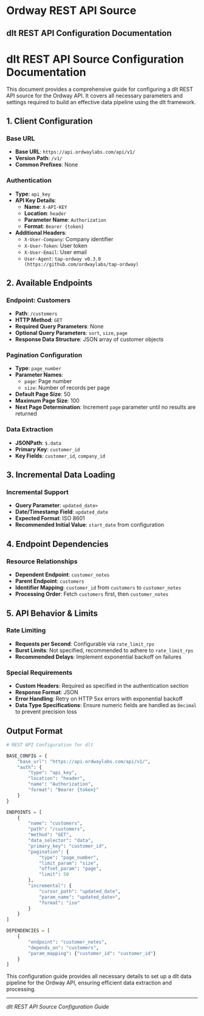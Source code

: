 # Ordway REST API Source

## dlt REST API Configuration Documentation

# dlt REST API Source Configuration Documentation

This document provides a comprehensive guide for configuring a dlt REST API source for the Ordway API. It covers all necessary parameters and settings required to build an effective data pipeline using the dlt framework.

## 1. Client Configuration

### Base URL
- **Base URL**: `https://api.ordwaylabs.com/api/v1/`
- **Version Path**: `/v1/`
- **Common Prefixes**: None

### Authentication
- **Type**: `api_key`
- **API Key Details**:
  - **Name**: `X-API-KEY`
  - **Location**: `header`
  - **Parameter Name**: `Authorization`
  - **Format**: `Bearer {token}`
- **Additional Headers**:
  - `X-User-Company`: Company identifier
  - `X-User-Token`: User token
  - `X-User-Email`: User email
  - `User-Agent`: `tap-ordway v0.3.0 (https://github.com/ordwaylabs/tap-ordway)`

## 2. Available Endpoints

### Endpoint: Customers
- **Path**: `/customers`
- **HTTP Method**: `GET`
- **Required Query Parameters**: None
- **Optional Query Parameters**: `sort`, `size`, `page`
- **Response Data Structure**: JSON array of customer objects

### Pagination Configuration
- **Type**: `page_number`
- **Parameter Names**:
  - `page`: Page number
  - `size`: Number of records per page
- **Default Page Size**: 50
- **Maximum Page Size**: 100
- **Next Page Determination**: Increment `page` parameter until no results are returned

### Data Extraction
- **JSONPath**: `$.data`
- **Primary Key**: `customer_id`
- **Key Fields**: `customer_id`, `company_id`

## 3. Incremental Data Loading

### Incremental Support
- **Query Parameter**: `updated_date>`
- **Date/Timestamp Field**: `updated_date`
- **Expected Format**: ISO 8601
- **Recommended Initial Value**: `start_date` from configuration

## 4. Endpoint Dependencies

### Resource Relationships
- **Dependent Endpoint**: `customer_notes`
- **Parent Endpoint**: `customers`
- **Identifier Mapping**: `customer_id` from `customers` to `customer_notes`
- **Processing Order**: Fetch `customers` first, then `customer_notes`

## 5. API Behavior & Limits

### Rate Limiting
- **Requests per Second**: Configurable via `rate_limit_rps`
- **Burst Limits**: Not specified, recommended to adhere to `rate_limit_rps`
- **Recommended Delays**: Implement exponential backoff on failures

### Special Requirements
- **Custom Headers**: Required as specified in the authentication section
- **Response Format**: JSON
- **Error Handling**: Retry on HTTP 5xx errors with exponential backoff
- **Data Type Specifications**: Ensure numeric fields are handled as `Decimal` to prevent precision loss

## Output Format

```python
# REST API Configuration for dlt

BASE_CONFIG = {
    "base_url": "https://api.ordwaylabs.com/api/v1/",
    "auth": {
        "type": "api_key",
        "location": "header",
        "name": "Authorization",
        "format": "Bearer {token}"
    }
}

ENDPOINTS = [
    {
        "name": "customers",
        "path": "/customers",
        "method": "GET",
        "data_selector": "data",
        "primary_key": "customer_id",
        "pagination": {
            "type": "page_number",
            "limit_param": "size",
            "offset_param": "page",
            "limit": 50
        },
        "incremental": {
            "cursor_path": "updated_date",
            "param_name": "updated_date>",
            "format": "iso"
        }
    }
]

DEPENDENCIES = [
    {
        "endpoint": "customer_notes", 
        "depends_on": "customers",
        "param_mapping": {"customer_id": "customer_id"}
    }
]
```

This configuration guide provides all necessary details to set up a dlt data pipeline for the Ordway API, ensuring efficient data extraction and processing.

---
*dlt REST API Source Configuration Guide*